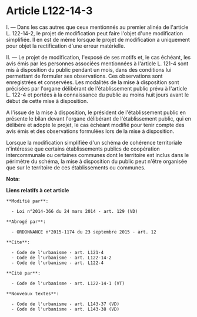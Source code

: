 # Article L122-14-3

I. ― Dans les cas autres que ceux mentionnés au premier alinéa de l'article L. 122-14-2, le projet de modification peut faire
l'objet d'une modification simplifiée. Il en est de même lorsque le projet de modification a uniquement pour objet la
rectification d'une erreur matérielle. 

II. ― Le projet de modification, l'exposé de ses motifs et, le cas échéant, les avis émis par les personnes associées
mentionnées à l'article L. 121-4 sont mis à disposition du public pendant un mois, dans des conditions lui permettant de
formuler ses observations. Ces observations sont enregistrées et conservées. Les modalités de la mise à disposition sont
précisées par l'organe délibérant de l'établissement public prévu à l'article L. 122-4 et portées à la connaissance du public
au moins huit jours avant le début de cette mise à disposition. 

A l'issue de la mise à disposition, le président de l'établissement public en présente le bilan devant l'organe délibérant de
l'établissement public, qui en délibère et adopte le projet, le cas échéant modifié pour tenir compte des avis émis et des
observations formulées lors de la mise à disposition. 

Lorsque la modification simplifiée d'un schéma de cohérence territoriale n'intéresse que certains établissements publics de
coopération intercommunale ou certaines communes dont le territoire est inclus dans le périmètre du schéma, la mise à
disposition du public peut n'être organisée que sur le territoire de ces établissements ou communes.

**Nota:**



**Liens relatifs à cet article**

	**Modifié par**:

	  - Loi n°2014-366 du 24 mars 2014 - art. 129 (VD)

	**Abrogé par**:

	  - ORDONNANCE n°2015-1174 du 23 septembre 2015 - art. 12

	**Cite**:

	  - Code de l'urbanisme - art. L121-4
	  - Code de l'urbanisme - art. L122-14-2
	  - Code de l'urbanisme - art. L122-4

	**Cité par**:

	  - Code de l'urbanisme - art. L122-14-1 (VT)

	**Nouveaux textes**:

	  - Code de l'urbanisme - art. L143-37 (VD)
	  - Code de l'urbanisme - art. L143-38 (VD)
